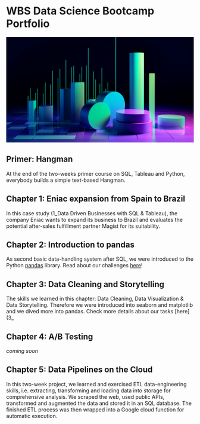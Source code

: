# WBS Data Science Bootcamp Portfolio

![cover_picture](0_Hangman_game_with_Python/cover_pciture.webp)

## Primer: Hangman

At the end of the two-weeks primer course on SQL, Tableau and Python, everybody builds a simple text-based Hangman.


## Chapter 1: Eniac expansion from Spain to Brazil

In this case study (1_Data Driven Businesses with SQL & Tableau), the company Eniac wants to expand
its business to Brazil and evaluates the potential after-sales fulfillment partner
Magist for its suitability.


## Chapter 2: Introduction to pandas

As second basic data-handling system after SQL, we were introduced to the Python
[pandas](https://pandas.pydata.org/) library.
Read about our challenges [here](<2_Pandas>)! 

## Chapter 3: Data Cleaning and Storytelling

The skills we learned in this chapter: Data Cleaning, Data Visualization & Data Storytelling. Therefore we were introduced into seaborn and matplotlib and we dived more into pandas. Check more details about our tasks [here](3_

## Chapter 4: A/B Testing
*coming soon*

## Chapter 5: Data Pipelines on the Cloud

In this two-week project, we learned and exercised ETL data-engineering skills, i.e. extracting, transforming and loading data into storage for comprehensive analysis. We scraped the web, used public APIs, transformed and augmented the data and stored it in an SQL database. The finished ETL process was then wrapped into a Google cloud function for automatic execution.



